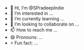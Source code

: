 - 👋 Hi, I’m @SPradeepIndie
- 👀 I’m interested in ...
- 🌱 I’m currently learning ...
- 💞️ I’m looking to collaborate on ...
- 📫 How to reach me ...
- 😄 Pronouns: ...
- ⚡ Fun fact: ...

<!---
SPradeepIndie/SPradeepIndie is a ✨ special ✨ repository because its `README.md` (this file) appears on your GitHub profile.
You can click the Preview link to take a look at your changes.
--->
